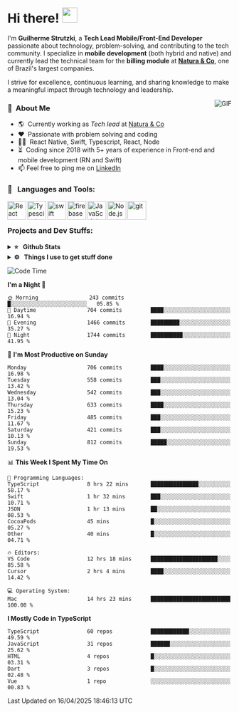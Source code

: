 # Hi there! <img src="https://github.com/TheDudeThatCode/TheDudeThatCode/blob/master/Assets/Hi.gif" width="34px" height="34px">

I'm **Guilherme Strutzki**, a **Tech Lead Mobile/Front-End Developer** passionate about technology, problem-solving, and contributing to the tech community. I specialize in **mobile development** (both hybrid and native) and currently lead the technical team for the **billing module** at **[Natura & Co](https://www.naturaeco.com/pt-br/)**, one of Brazil's largest companies. 

I strive for excellence, continuous learning, and sharing knowledge to make a meaningful impact through technology and leadership.

<img align="right" alt="GIF" src="https://spotify-github-profile.vercel.app/api/view?uid=22gkdonhf4okms5x5dsdjx7sy&cover_image=true&theme=default&bar_color=09ff00&bar_color_cover=false"/>

### :space_invader: &nbsp;About Me
- :earth_americas:&nbsp; Currently working as _Tech lead_ at [Natura & Co](https://www.naturaeco.com/pt-br/)
- :heart: &nbsp;Passionate with problem solving and coding
- :technologist: &nbsp;React Native, Swift, Typescript, React, Node
- :hourglass_flowing_sand: &nbsp;Coding since 2018 with 5+ years of experience in Front-end and mobile development (RN and Swift)
- 📫  Feel free to ping me on [LinkedIn](https://www.linkedin.com/in/guilherme-strutzki/?locale=en_US)

### 🔨 &nbsp; Languages and Tools:
<a href="https://reactjs.org/" target="_blank"> <img align="left" alt="React" height ="42px" src="https://raw.githubusercontent.com/rahul-jha98/github_readme_icons/main/language_and_tools/square/react/react.svg"></a>
<a href="https://www.typescriptlang.org/" target="_blank"><img align="left" alt="Typescirpt" height ="42px" src="https://raw.githubusercontent.com/rahul-jha98/github_readme_icons/main/language_and_tools/square/typescript/typescript.svg"></a>
<a href="https://developer.apple.com/swift/" target="_blank"> <img align="left" src="https://raw.githubusercontent.com/rahul-jha98/github_readme_icons/main/language_and_tools/square/swift/swift.svg" alt="swift" height="42px"/> </a> 
<a href="https://firebase.google.com/" target="_blank"> <img align="left" src="https://raw.githubusercontent.com/rahul-jha98/github_readme_icons/main/language_and_tools/square/firebase/firebase.svg" alt="firebase" height ="42px"/> </a>
<a href="https://developer.mozilla.org/en-US/docs/Web/JavaScript" target="_blank"> <img align="left" alt="JavaScript" height ="42px"  src="https://raw.githubusercontent.com/rahul-jha98/github_readme_icons/main/language_and_tools/square/javascript/javascript.svg"> </a>
<a href="https://nodejs.org" target="_blank"><img align="left" alt="Node.js" height ="42px" src="https://raw.githubusercontent.com/rahul-jha98/github_readme_icons/main/language_and_tools/square/node/node.svg"></a>
<a href="https://git-scm.com/" target="_blank"> <img src="https://raw.githubusercontent.com/rahul-jha98/github_readme_icons/main/language_and_tools/square/git-scm/git-scm.svg" align="left" alt="git" height='42px'/> </a> </br></br>


### Projects and Dev Stuffs:

<details>	
  <summary><b>⭐ &nbsp; Github Stats</b></summary>
  <br />
  <img src="https://github-readme-stats.vercel.app/api?username=guistrutzki&show_icons=true&theme=tokyonight"/>
</details>
 
<details>	
  <br />
  <summary><b>⚙️ &nbsp; Things I use to get stuff done</b></summary>
  	<ul>
  	    <li><b>OS:</b> macOS Big Sur 11.2</li>
	    <li><b>Laptop: </b> MacBook Pro (i7, Mid 2014)</li>
  	    <li><b>Browser: </b> Chrome</li>
	    <li><b>Terminal: </b> ZSH: Oh My Zsh</li>
	    <li><b>Code Editor:</b> VScode, XCode and Android Studio</li>
	    <li><b>To Stay Updated:</b> Twitter, Youtube and Instagram.</li>
	</ul>	
</details>

<!--START_SECTION:waka-->
![Code Time](http://img.shields.io/badge/Code%20Time-1%2C880%20hrs-blue)

**I'm a Night 🦉** 

```text
🌞 Morning                243 commits         █░░░░░░░░░░░░░░░░░░░░░░░░   05.85 % 
🌆 Daytime                704 commits         ████░░░░░░░░░░░░░░░░░░░░░   16.94 % 
🌃 Evening                1466 commits        █████████░░░░░░░░░░░░░░░░   35.27 % 
🌙 Night                  1744 commits        ██████████░░░░░░░░░░░░░░░   41.95 % 
```
📅 **I'm Most Productive on Sunday** 

```text
Monday                   706 commits         ████░░░░░░░░░░░░░░░░░░░░░   16.98 % 
Tuesday                  558 commits         ███░░░░░░░░░░░░░░░░░░░░░░   13.42 % 
Wednesday                542 commits         ███░░░░░░░░░░░░░░░░░░░░░░   13.04 % 
Thursday                 633 commits         ████░░░░░░░░░░░░░░░░░░░░░   15.23 % 
Friday                   485 commits         ███░░░░░░░░░░░░░░░░░░░░░░   11.67 % 
Saturday                 421 commits         ███░░░░░░░░░░░░░░░░░░░░░░   10.13 % 
Sunday                   812 commits         █████░░░░░░░░░░░░░░░░░░░░   19.53 % 
```


📊 **This Week I Spent My Time On** 

```text
💬 Programming Languages: 
TypeScript               8 hrs 22 mins       ███████████████░░░░░░░░░░   58.17 % 
Swift                    1 hr 32 mins        ███░░░░░░░░░░░░░░░░░░░░░░   10.71 % 
JSON                     1 hr 13 mins        ██░░░░░░░░░░░░░░░░░░░░░░░   08.53 % 
CocoaPods                45 mins             █░░░░░░░░░░░░░░░░░░░░░░░░   05.27 % 
Other                    40 mins             █░░░░░░░░░░░░░░░░░░░░░░░░   04.71 % 

🔥 Editors: 
VS Code                  12 hrs 18 mins      █████████████████████░░░░   85.58 % 
Cursor                   2 hrs 4 mins        ████░░░░░░░░░░░░░░░░░░░░░   14.42 % 

💻 Operating System: 
Mac                      14 hrs 23 mins      █████████████████████████   100.00 % 
```

**I Mostly Code in TypeScript** 

```text
TypeScript               60 repos            ████████████░░░░░░░░░░░░░   49.59 % 
JavaScript               31 repos            ██████░░░░░░░░░░░░░░░░░░░   25.62 % 
HTML                     4 repos             █░░░░░░░░░░░░░░░░░░░░░░░░   03.31 % 
Dart                     3 repos             █░░░░░░░░░░░░░░░░░░░░░░░░   02.48 % 
Vue                      1 repo              ░░░░░░░░░░░░░░░░░░░░░░░░░   00.83 % 
```




 Last Updated on 16/04/2025 18:46:13 UTC
<!--END_SECTION:waka-->
